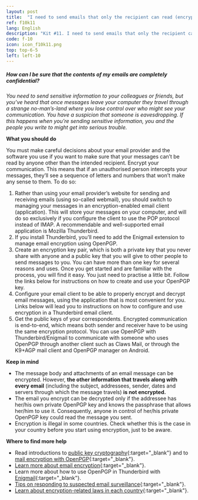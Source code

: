 ```yaml
---
layout: post
title:  "I need to send emails that only the recipient can read (encrypted)"
ref: f10k11
lang: English
description: "Kit #11. I need to send emails that only the recipient can read"
code: f-10
icon: icon_f10k11.png
top: top-6-5
left: left-10
---
```


##### How can I be sure that the contents of my emails are completely confidential?

*You need to send sensitive information to your colleagues or friends, but you’ve heard that once messages leave your computer they travel through a strange no-man’s-land where you lose control over who might see your communication. You have a suspicion that someone is eavesdropping. If this happens when you’re sending sensitive information, you and the people you write to might get into serious trouble.*

**What you should do**

You must make careful decisions about your email provider and the software you use if you want to make sure that your messages can’t be read by anyone other than the intended recipient.
Encrypt your communication. This means that if an unauthorised person intercepts your messages, they’ll see a sequence of letters and numbers that won’t make any sense to them. To do so:
 1. Rather than using your email provider’s website for sending and receiving emails (using so-called webmail), you should switch to managing your messages in an encryption-enabled email client (application). This will store your messages on your computer, and will do so exclusively if you configure the client to use the POP protocol instead of IMAP. A recommendable and well-supported email application is Mozilla Thunderbird. 
 2. If you install Thunderbird, you’ll need to add the Enigmail extension to manage email encryption using OpenPGP. 
 3. Create an encryption key pair, which is both a private key that you never share with anyone and a public key that you will give to other people to send messages to you. You can have more than one key for several reasons and uses. Once you get started and are familiar with the process, you will find it easy. You just need to practise a little bit. Follow the links below for instructions on how to create and use your OpenPGP key. 
 4. Configure your email client to be able to properly encrypt and decrypt email messages, using the application that is most convenient for you. Links below will lead you to instructions on how to configure and use encryption in a Thunderbird email client. 
 5. Get the public keys of your correspondents. Encrypted communication is end-to-end, which means both sender and receiver have to be using the same encryption protocol. You can use OpenPGP with Thunderbird/Enigmail to communicate with someone who uses OpenPGP through another client such as Claws Mail, or through the K9+AGP mail client and OpenPGP manager on Android. 

**Keep in mind**

+ The message body and attachments of an email message can be encrypted. However, **the other information that travels along with every email** (including the subject, addressees, sender, dates and servers through which the message travels) **is not encrypted.** 
+ The email you encrypt can be decrypted only if the addressee has her/his own private OpenPGP key and knows the passphrase that allows her/him to use it. Consequently, anyone in control of her/his private OpenPGP key could read the message you sent. 
+ Encryption is illegal in some countries. Check whether this is the case in your country before you start using encryption, just to be aware. 

**Where to find more help**

+ Read introductions to [public key cryptography](https://ssd.eff.org/en/module/introduction-public-key-cryptography-and-pgp){:target="_blank"} and to [mail encryption with OpenPGP](http://en.flossmanuals.net/basic-internet-security/ch027_mail-encryption-gpg/){:target="_blank"}. 
+ [Learn more about email encryption](https://securityinabox.org/en/chapter_7_4){:target="_blank"}. 
+ Learn more about how to use OpenPGP in Thunderbird with [Enigmail](https://enigmail.net/index.php/en/documentation/what-is-enigmail){:target="_blank"}. 
+ [Tips on responding to suspected email surveillance](https://securityinabox.org/en/chapter_7_2){:target="_blank"}. 
+ [Learn about encryption-related laws in each country](http://www.cryptolaw.org/){:target="_blank"}.